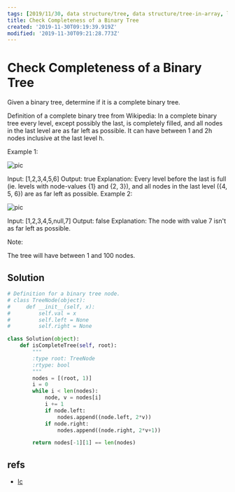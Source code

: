 ```yaml
---
tags: [2019/11/30, data structure/tree, data structure/tree-in-array, leetcode/958]
title: Check Completeness of a Binary Tree
created: '2019-11-30T09:19:39.919Z'
modified: '2019-11-30T09:21:28.773Z'
---
```


# Check Completeness of a Binary Tree

Given a binary tree, determine if it is a complete binary tree.

Definition of a complete binary tree from Wikipedia:
In a complete binary tree every level, except possibly the last, is completely filled, and all nodes in the last level are as far left as possible. It can have between 1 and 2h nodes inclusive at the last level h.

 

Example 1:

![pic](https://assets.leetcode.com/uploads/2018/12/15/complete-binary-tree-1.png)

Input: [1,2,3,4,5,6]
Output: true
Explanation: Every level before the last is full (ie. levels with node-values {1} and {2, 3}), and all nodes in the last level ({4, 5, 6}) are as far left as possible.
Example 2:

![pic](https://assets.leetcode.com/uploads/2018/12/15/complete-binary-tree-2.png)

Input: [1,2,3,4,5,null,7]
Output: false
Explanation: The node with value 7 isn't as far left as possible.
 
Note:

The tree will have between 1 and 100 nodes.

## Solution

```python
# Definition for a binary tree node.
# class TreeNode(object):
#     def __init__(self, x):
#         self.val = x
#         self.left = None
#         self.right = None

class Solution(object):
    def isCompleteTree(self, root):
        """
        :type root: TreeNode
        :rtype: bool
        """
        nodes = [(root, 1)]
        i = 0
        while i < len(nodes):
            node, v = nodes[i]
            i += 1
            if node.left:
                nodes.append((node.left, 2*v))
            if node.right:
                nodes.append((node.right, 2*v+1))

        return nodes[-1][1] == len(nodes)
```

## refs

* [lc](https://leetcode.com/problems/check-completeness-of-a-binary-tree/)

